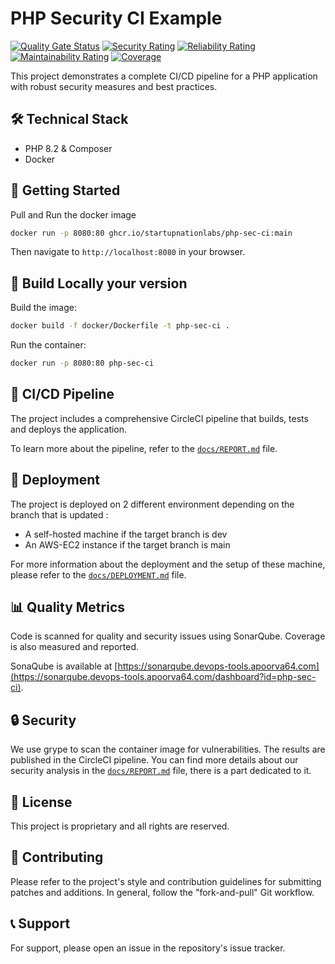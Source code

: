 # PHP Security CI Example

[![Quality Gate Status](https://sonarqube.devops-tools.apoorva64.com/api/project_badges/measure?project=php-sec-ci&metric=alert_status&token=sqb_0a7ea53df1c7d83ddb4de98a45356cad9767f990)](https://sonarqube.devops-tools.apoorva64.com/dashboard?id=php-sec-ci)
[![Security Rating](https://sonarqube.devops-tools.apoorva64.com/api/project_badges/measure?project=php-sec-ci&metric=security_rating&token=sqb_0a7ea53df1c7d83ddb4de98a45356cad9767f990)](https://sonarqube.devops-tools.apoorva64.com/dashboard?id=php-sec-ci)
[![Reliability Rating](https://sonarqube.devops-tools.apoorva64.com/api/project_badges/measure?project=php-sec-ci&metric=reliability_rating&token=sqb_0a7ea53df1c7d83ddb4de98a45356cad9767f990)](https://sonarqube.devops-tools.apoorva64.com/dashboard?id=php-sec-ci)
[![Maintainability Rating](https://sonarqube.devops-tools.apoorva64.com/api/project_badges/measure?project=php-sec-ci&metric=sqale_rating&token=sqb_0a7ea53df1c7d83ddb4de98a45356cad9767f990)](https://sonarqube.devops-tools.apoorva64.com/dashboard?id=php-sec-ci)
[![Coverage](https://sonarqube.devops-tools.apoorva64.com/api/project_badges/measure?project=php-sec-ci&metric=coverage&token=sqb_0a7ea53df1c7d83ddb4de98a45356cad9767f990)](https://sonarqube.devops-tools.apoorva64.com/dashboard?id=php-sec-ci)

This project demonstrates a complete CI/CD pipeline for a PHP application with robust security measures and best practices.

## 🛠️ Technical Stack

- PHP 8.2 & Composer
- Docker

## 🚀 Getting Started

Pull and Run the docker image

```bash
docker run -p 8080:80 ghcr.io/startupnationlabs/php-sec-ci:main
```

Then navigate to `http://localhost:8080` in your browser.

## 🐳 Build Locally your version

Build the image:
```bash
docker build -f docker/Dockerfile -t php-sec-ci .
```

Run the container:
```bash
docker run -p 8080:80 php-sec-ci
```

## 🔄 CI/CD Pipeline

The project includes a comprehensive CircleCI pipeline that builds, tests and deploys the application.

To learn more about the pipeline, refer to the [`docs/REPORT.md`](docs/REPORT.md) file.

## 🚀 Deployment

The project is deployed on 2 different environment depending on the branch that is updated :
- A self-hosted machine if the target branch is dev
- An AWS-EC2 instance if the target branch is main

For more information about the deployment and the setup of these machine, please refer to the [`docs/DEPLOYMENT.md`](./docs/DEPLOYMENT.md) file. 

## 📊 Quality Metrics

Code is scanned for quality and security issues using SonarQube. Coverage is also measured and reported.

SonaQube is available at [https://sonarqube.devops-tools.apoorva64.com](https://sonarqube.devops-tools.apoorva64.com/dashboard?id=php-sec-ci).

## 🔒 Security

We use grype to scan the container image for vulnerabilities. The results are published in the CircleCI pipeline.
You can find more details about our security analysis in the [`docs/REPORT.md`](./docs/REPORT.md) file, there is a part dedicated to it.

## 📄 License

This project is proprietary and all rights are reserved.

## 👥 Contributing

Please refer to the project's style and contribution guidelines for submitting patches and additions. In general, follow the "fork-and-pull" Git workflow.

## 📞 Support

For support, please open an issue in the repository's issue tracker.
